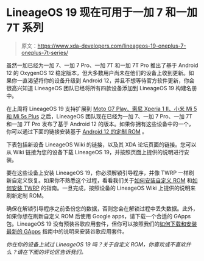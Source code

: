 # LineageOS 19 现在可用于一加 7 和一加 7T 系列

> 原文：<https://www.xda-developers.com/lineageos-19-oneplus-7-oneplus-7t-series/>

虽然一加已经为一加 7、一加 7 Pro、一加 7T 和一加 7T Pro 推出了基于 Android 12 的 OxygenOS 12 稳定版本，但大多数用户尚未在他们的设备上收到更新。如果你一直渴望将你的设备升级到 Android 12，并且不想等待官方软件更新，你会很高兴知道 LineageOS 团队已经将所有四款设备添加到 LineageOS 19 构建名册中。

在上周将 LineageOS 19 支持扩展到 [Moto G7 Play、索尼 Xperia 1 II、小米 Mi 5 和 Mi 5s Plus](https://www.xda-developers.com/lineageos-19-moto-g7-play-xperia-1-ii-mi-5-mi-5s-plus/) 之后，LineageOS 团队现在已经为一加 7、一加 7 Pro、一加 7T 和一加 7T Pro 发布了基于 Android 12 的版本。如果你拥有这些设备中的一个，你可以通过下面的链接安装基于 [Android 12 的定制 ROM](https://www.xda-developers.com/android-12-custom-rom/) 。

下表包括新设备 LineageOS Wiki 的链接，以及其 XDA 论坛页面的链接。您可以从 Wiki 链接为您的设备下载 LineageOS 19，并按照页面上提供的说明进行安装。

要在这些设备上安装 LineageOS 19，你必须解锁引导程序，并像 TWRP 一样刷新自定义恢复。如果你不熟悉这个过程，看看我们关于[如何安装自定义 ROM](https://www.xda-developers.com/how-to-install-custom-rom-android/) 和[如何安装 TWRP](https://www.xda-developers.com/how-to-install-twrp/) 的指南。一旦完成，按照设备的 LineageOS Wiki 上提供的说明来刷新定制 ROM。

确保在解锁引导程序之前备份您的数据，否则您会在解锁过程中丢失数据。此外，如果你想在刷新自定义 ROM 后使用 Google apps，请下载一个合适的 GApps 包。LineageOS 19 没有预装谷歌应用套件，但你可以按照我们的[如何下载和安装最新的 GApps](https://www.xda-developers.com/download-google-apps-gapps/) 指南中的说明来安装谷歌应用套件。

*你在你的设备上试过 LineageOS 19 吗？关于自定义 ROM，你喜欢或不喜欢什么？请在下面的评论区告诉我们。*